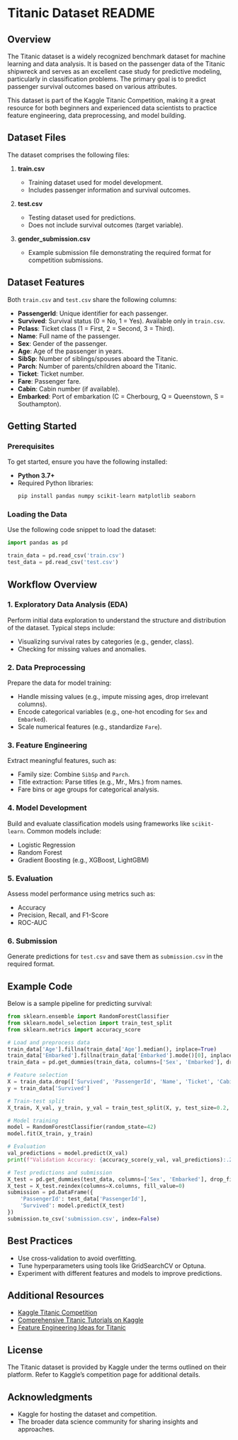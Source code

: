 # Titanic Dataset README

## Overview
The Titanic dataset is a widely recognized benchmark dataset for machine learning and data analysis. It is based on the passenger data of the Titanic shipwreck and serves as an excellent case study for predictive modeling, particularly in classification problems. The primary goal is to predict passenger survival outcomes based on various attributes.

This dataset is part of the Kaggle Titanic Competition, making it a great resource for both beginners and experienced data scientists to practice feature engineering, data preprocessing, and model building.

## Dataset Files
The dataset comprises the following files:

1. **train.csv**
   - Training dataset used for model development.
   - Includes passenger information and survival outcomes.

2. **test.csv**
   - Testing dataset used for predictions.
   - Does not include survival outcomes (target variable).

3. **gender_submission.csv**
   - Example submission file demonstrating the required format for competition submissions.

## Dataset Features
Both `train.csv` and `test.csv` share the following columns:

- **PassengerId**: Unique identifier for each passenger.
- **Survived**: Survival status (0 = No, 1 = Yes). Available only in `train.csv`.
- **Pclass**: Ticket class (1 = First, 2 = Second, 3 = Third).
- **Name**: Full name of the passenger.
- **Sex**: Gender of the passenger.
- **Age**: Age of the passenger in years.
- **SibSp**: Number of siblings/spouses aboard the Titanic.
- **Parch**: Number of parents/children aboard the Titanic.
- **Ticket**: Ticket number.
- **Fare**: Passenger fare.
- **Cabin**: Cabin number (if available).
- **Embarked**: Port of embarkation (C = Cherbourg, Q = Queenstown, S = Southampton).

## Getting Started

### Prerequisites
To get started, ensure you have the following installed:
- **Python 3.7+**
- Required Python libraries:
  ```bash
  pip install pandas numpy scikit-learn matplotlib seaborn
  ```

### Loading the Data
Use the following code snippet to load the dataset:
```python
import pandas as pd

train_data = pd.read_csv('train.csv')
test_data = pd.read_csv('test.csv')
```

## Workflow Overview

### 1. Exploratory Data Analysis (EDA)
Perform initial data exploration to understand the structure and distribution of the dataset. Typical steps include:
- Visualizing survival rates by categories (e.g., gender, class).
- Checking for missing values and anomalies.

### 2. Data Preprocessing
Prepare the data for model training:
- Handle missing values (e.g., impute missing ages, drop irrelevant columns).
- Encode categorical variables (e.g., one-hot encoding for `Sex` and `Embarked`).
- Scale numerical features (e.g., standardize `Fare`).

### 3. Feature Engineering
Extract meaningful features, such as:
- Family size: Combine `SibSp` and `Parch`.
- Title extraction: Parse titles (e.g., Mr., Mrs.) from names.
- Fare bins or age groups for categorical analysis.

### 4. Model Development
Build and evaluate classification models using frameworks like `scikit-learn`. Common models include:
- Logistic Regression
- Random Forest
- Gradient Boosting (e.g., XGBoost, LightGBM)

### 5. Evaluation
Assess model performance using metrics such as:
- Accuracy
- Precision, Recall, and F1-Score
- ROC-AUC

### 6. Submission
Generate predictions for `test.csv` and save them as `submission.csv` in the required format.

## Example Code
Below is a sample pipeline for predicting survival:
```python
from sklearn.ensemble import RandomForestClassifier
from sklearn.model_selection import train_test_split
from sklearn.metrics import accuracy_score

# Load and preprocess data
train_data['Age'].fillna(train_data['Age'].median(), inplace=True)
train_data['Embarked'].fillna(train_data['Embarked'].mode()[0], inplace=True)
train_data = pd.get_dummies(train_data, columns=['Sex', 'Embarked'], drop_first=True)

# Feature selection
X = train_data.drop(['Survived', 'PassengerId', 'Name', 'Ticket', 'Cabin'], axis=1)
y = train_data['Survived']

# Train-test split
X_train, X_val, y_train, y_val = train_test_split(X, y, test_size=0.2, random_state=42)

# Model training
model = RandomForestClassifier(random_state=42)
model.fit(X_train, y_train)

# Evaluation
val_predictions = model.predict(X_val)
print(f"Validation Accuracy: {accuracy_score(y_val, val_predictions):.2f}")

# Test predictions and submission
X_test = pd.get_dummies(test_data, columns=['Sex', 'Embarked'], drop_first=True)
X_test = X_test.reindex(columns=X.columns, fill_value=0)
submission = pd.DataFrame({
    'PassengerId': test_data['PassengerId'],
    'Survived': model.predict(X_test)
})
submission.to_csv('submission.csv', index=False)
```

## Best Practices
- Use cross-validation to avoid overfitting.
- Tune hyperparameters using tools like GridSearchCV or Optuna.
- Experiment with different features and models to improve predictions.

## Additional Resources
- [Kaggle Titanic Competition](https://www.kaggle.com/c/titanic)
- [Comprehensive Titanic Tutorials on Kaggle](https://www.kaggle.com/learn)
- [Feature Engineering Ideas for Titanic](https://www.kaggle.com/code)

## License
The Titanic dataset is provided by Kaggle under the terms outlined on their platform. Refer to Kaggle’s competition page for additional details.

## Acknowledgments
- Kaggle for hosting the dataset and competition.
- The broader data science community for sharing insights and approaches.

